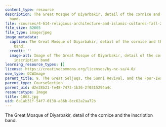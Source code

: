 ```yaml
---
content_type: resource
description: The Great Mosque of Diyarbakir, detail of the cornice and the inscription
  band.
file: /courses/4-614-religious-architecture-and-islamic-cultures-fall-2002/6a1ab31f54f70138a86b8cc62a2aa72b_1063.jpg
file_size: 82065
file_type: image/jpeg
image_metadata:
  caption: The Great Mosque of Diyarbakir, detail of the cornice and the inscription
    band.
  credit: ''
  image-alt: Image of The Great Mosque of Diyarbakir, detail of the cornice and the
    inscription band
learning_resource_types: []
license: https://creativecommons.org/licenses/by-nc-sa/4.0/
ocw_type: OCWImage
parent_title: 9. The Great Seljuqs, the Sunni Revival, and the Four-Iwan Plan
parent_type: CourseSection
parent_uid: d2e28b21-fe48-7473-1b36-2f0315294a4c
resourcetype: Image
title: 1063.jpg
uid: 6a1ab31f-54f7-0138-a86b-8cc62a2aa72b
---
```

The Great Mosque of Diyarbakir, detail of the cornice and the inscription band.
